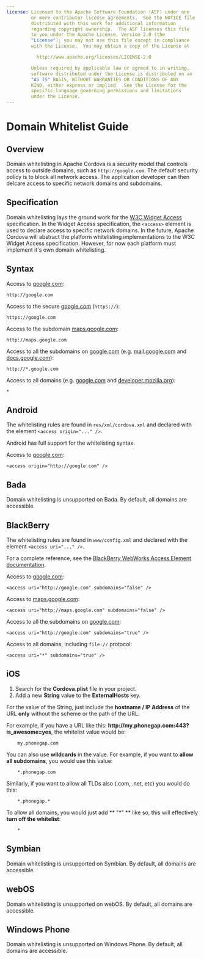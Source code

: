 ```yaml
---
license: Licensed to the Apache Software Foundation (ASF) under one
         or more contributor license agreements.  See the NOTICE file
         distributed with this work for additional information
         regarding copyright ownership.  The ASF licenses this file
         to you under the Apache License, Version 2.0 (the
         "License"); you may not use this file except in compliance
         with the License.  You may obtain a copy of the License at

           http://www.apache.org/licenses/LICENSE-2.0

         Unless required by applicable law or agreed to in writing,
         software distributed under the License is distributed on an
         "AS IS" BASIS, WITHOUT WARRANTIES OR CONDITIONS OF ANY
         KIND, either express or implied.  See the License for the
         specific language governing permissions and limitations
         under the License.
---
```


Domain Whitelist Guide
=====================

Overview
--------

Domain whitelisting in Apache Cordova is a security model that controls access to outside domains, such as `http://google.com`. The default security policy is to block all network access. The application developer can then delcare access to specific network domains and subdomains.

Specification
-------------

Domain whitelisting lays the ground work for the [W3C Widget Access][1] specification. In the Widget Access specification, the `<access>` element is used to declare access to specific network domains. In the future, Apache Cordova will abstract the platform whitelisting implementations to the W3C Widget Access specification. However, for now each platform must implement it's own domain whitelisting.

Syntax
------

Access to [google.com][2]:

    http://google.com

Access to the secure [google.com][3] (`https://`):

    https://google.com

Access to the subdomain [maps.google.com][4]:

    http://maps.google.com

Access to all the subdomains on [google.com][2] (e.g. [mail.google.com][5] and [docs.google.com][6]):

    http://*.google.com

Access to all domains (e.g. [google.com][2] and [developer.mozilla.org][7]):

    *

Android
-------

The whitelisting rules are found in `res/xml/cordova.xml` and declared with the element `<access origin="..." />`.

Android has full support for the whitelisting syntax.

Access to [google.com][2]:

    <access origin="http://google.com" />

Bada
----

Domain whitelisting is unsupported on Bada. By default, all domains are accessible.

BlackBerry
----------

The whitelisting rules are found in `www/config.xml` and declared with the element `<access uri="..." />`.

For a complete reference, see the [BlackBerry WebWorks Access Element documentation][8].

Access to [google.com][2]:

    <access uri="http://google.com" subdomains="false" />

Access to  [maps.google.com][4]:

    <access uri="http://maps.google.com" subdomains="false" />

Access to all the subdomains on [google.com][2]:

    <access uri="http://google.com" subdomains="true" />

Access to all domains, including `file://` protocol:

    <access uri="*" subdomains="true" />

iOS
---

1. Search for the **Cordova.plist** file in your project. 
2. Add a new **String** value to the **ExternalHosts** key. 

For the value of the String, just include the **hostname / IP Address** of the URL **only** without the scheme or the path of the URL.

For example, if you have a URL like this: **http://**my.phonegap.com**:443?is_awesome=yes**, the whitelist value would be:

        my.phonegap.com

You can also use **wildcards** in the value. For example, if you want to **allow all subdomains**, you would use this value:

        *.phonegap.com
        
Similarly, if you want to allow all TLDs also (.com, .net, etc) you would do this:

        *.phonegap.*
        
To allow all domains, you would just add ** "*" ** like so, this will effectively **turn off the whitelist**:

        * 
        

Symbian
-------

Domain whitelisting is unsupported on Symbian. By default, all domains are accessible.

webOS
-----

Domain whitelisting is unsupported on webOS. By default, all domains are accessible.

Windows Phone
-------------

Domain whitelisting is unsupported on Windows Phone. By default, all domains are accessible.

[1]: http://www.w3.org/TR/widgets-access/
[2]: http://google.com
[3]: https://google.com
[4]: http://maps.google.com
[5]: http://mail.google.com
[6]: http://docs.google.com
[7]: http://developer.mozilla.org
[8]: https://developer.blackberry.com/html5/documentation/ww_developing/Access_element_834677_11.html
